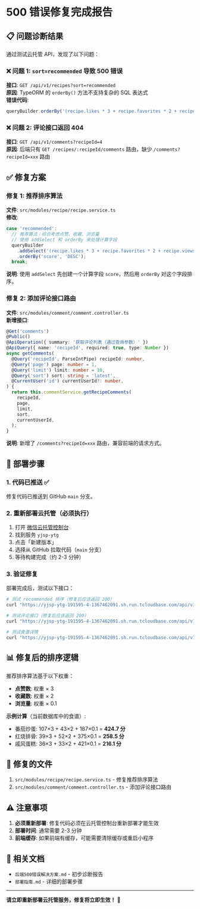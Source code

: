 # 500 错误修复完成报告

## 📋 问题诊断结果

通过测试云托管 API，发现了以下问题：

### ❌ 问题 1: `sort=recommended` 导致 500 错误
**接口**: `GET /api/v1/recipes?sort=recommended`  
**原因**: TypeORM 的 `orderBy()` 方法不支持复杂的 SQL 表达式  
**错误代码**:
```typescript
queryBuilder.orderBy('(recipe.likes * 3 + recipe.favorites * 2 + recipe.views * 0.1)', 'DESC');
```

### ❌ 问题 2: 评论接口返回 404
**接口**: `GET /api/v1/comments?recipeId=4`  
**原因**: 后端只有 `GET /recipes/:recipeId/comments` 路由，缺少 `/comments?recipeId=xxx` 路由  

## ✅ 修复方案

### 修复 1: 推荐排序算法
**文件**: `src/modules/recipe/recipe.service.ts`  
**修改**:
```typescript
case 'recommended':
  // 推荐算法：综合考虑点赞、收藏、浏览量
  // 使用 addSelect 和 orderBy 来处理计算字段
  queryBuilder
    .addSelect('(recipe.likes * 3 + recipe.favorites * 2 + recipe.views * 0.1)', 'score')
    .orderBy('score', 'DESC');
  break;
```

**说明**: 使用 `addSelect` 先创建一个计算字段 `score`，然后用 `orderBy` 对这个字段排序。

### 修复 2: 添加评论接口路由
**文件**: `src/modules/comment/comment.controller.ts`  
**新增接口**:
```typescript
@Get('comments')
@Public()
@ApiOperation({ summary: '获取评论列表（通过查询参数）' })
@ApiQuery({ name: 'recipeId', required: true, type: Number })
async getComments(
  @Query('recipeId', ParseIntPipe) recipeId: number,
  @Query('page') page: number = 1,
  @Query('limit') limit: number = 10,
  @Query('sort') sort: string = 'latest',
  @CurrentUser('id') currentUserId?: number,
) {
  return this.commentService.getRecipeComments(
    recipeId,
    page,
    limit,
    sort,
    currentUserId,
  );
}
```

**说明**: 新增了 `/comments?recipeId=xxx` 路由，兼容前端的请求方式。

## 🚀 部署步骤

### 1. 代码已推送 ✅
修复代码已推送到 GitHub `main` 分支。

### 2. 重新部署云托管（必须执行）
1. 打开 [微信云托管控制台](https://console.cloud.tencent.com/tcb)
2. 找到服务 `yjsp-ytg`
3. 点击「新建版本」
4. 选择从 GitHub 拉取代码（`main` 分支）
5. 等待构建完成（约 2-3 分钟）

### 3. 验证修复

部署完成后，测试以下接口：

```bash
# 测试 recommended 排序（修复后应该返回 200）
curl "https://yjsp-ytg-191595-4-1367462091.sh.run.tcloudbase.com/api/v1/recipes?page=1&limit=10&sort=recommended"

# 测试评论接口（修复后应该返回 200）
curl "https://yjsp-ytg-191595-4-1367462091.sh.run.tcloudbase.com/api/v1/comments?recipeId=4&page=1&limit=10"

# 测试食谱详情
curl "https://yjsp-ytg-191595-4-1367462091.sh.run.tcloudbase.com/api/v1/recipes/4"
```

## 📊 修复后的排序逻辑

推荐排序算法基于以下权重：
- **点赞数**: 权重 × 3
- **收藏数**: 权重 × 2  
- **浏览量**: 权重 × 0.1

**示例计算**（当前数据库中的食谱）:
- 番茄炒蛋: 107×3 + 43×2 + 187×0.1 = **424.7 分**
- 红烧排骨: 39×3 + 52×2 + 375×0.1 = **258.5 分**
- 戚风蛋糕: 36×3 + 33×2 + 421×0.1 = **216.1 分**

## 📝 修复的文件

1. `src/modules/recipe/recipe.service.ts` - 修复推荐排序算法
2. `src/modules/comment/comment.controller.ts` - 添加评论接口路由

## ⚠️ 注意事项

1. **必须重新部署**: 修复代码必须在云托管控制台重新部署才能生效
2. **部署时间**: 通常需要 2-3 分钟
3. **前端缓存**: 如果前端有缓存，可能需要清除缓存或重启小程序

## 🔗 相关文档

- `后端500错误解决方案.md` - 初步诊断报告
- `部署指南.md` - 详细的部署步骤

---

**请立即重新部署云托管服务，修复将立即生效！** 🎯

